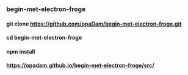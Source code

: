 ### begin-met-electron-froge

#### git clone https://github.com/opaDam/begin-met-electron-froge.git

#### cd begin-met-electron-froge

#### npm install

#### https://opadam.github.io/begin-met-electron-froge/src/
